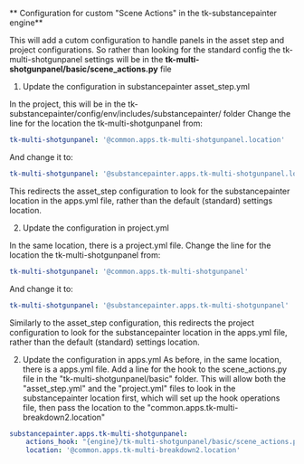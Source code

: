 ** Configuration for custom "Scene Actions" in the tk-substancepainter engine**


This will add a cutom configuration to handle panels in the asset step and project configurations. So rather than looking for the standard config the tk-multi-shotgunpanel settings will be in the **tk-multi-shotgunpanel/basic/scene_actions.py** file

1. Update the configuration in substancepainter asset_step.yml

In the project, this will be in the tk-substancepainter/config/env/includes/substancepainter/ folder
Change the line for the location the tk-multi-shotgunpanel from:
```yaml
tk-multi-shotgunpanel: '@common.apps.tk-multi-shotgunpanel.location'
```
And change it to:
```yaml
tk-multi-shotgunpanel: '@substancepainter.apps.tk-multi-shotgunpanel.location'
```
This redirects the asset_step configuration to look for the substancepainter location in the apps.yml file, rather than the default (standard) settings location.

2. Update the configuration in project.yml

In the same location, there is a project.yml file.
Change the line for the location the tk-multi-shotgunpanel from:
```yaml
tk-multi-shotgunpanel: '@common.apps.tk-multi-shotgunpanel'
```
And change it to:
```yaml
tk-multi-shotgunpanel: '@substancepainter.apps.tk-multi-shotgunpanel'
```
Similarly to the asset_step configuration, this redirects the project configuration to look for the substancepainter location in the apps.yml file, rather than the default (standard) settings location.

2. Update the configuration in apps.yml
As before, in the same location, there is a apps.yml file.
Add a line for the hook to the scene_actions.py file in the "tk-multi-shotgunpanel/basic" folder. This will allow both the "asset_step.yml" and the "project.yml" files to look in the substancepainter location first, which will set up the hook operations file, then pass the location to the "common.apps.tk-multi-breakdown2.location"
```yaml
substancepainter.apps.tk-multi-shotgunpanel:
    actions_hook: "{engine}/tk-multi-shotgunpanel/basic/scene_actions.py"
    location: '@common.apps.tk-multi-breakdown2.location'